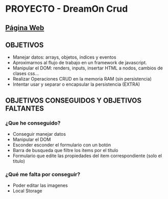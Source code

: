 # PROYECTO - DreamOn Crud

## [Página Web]((https://itzale.github.io/CRUD/))
    
## OBJETIVOS

- Manejar datos: arrays, objetos, índices y eventos
- Aproximarnos al flujo de trabajo en un framework de javascript.
- Manipular el DOM: renders, inputs, insertar HTML a nodos, cambios de clases css…
- Realizar Operaciones CRUD en la memoria RAM (sin persistencia)
- Intentar usar y separar o encapsular la persistencia (EXTRA)

## OBJETIVOS CONSEGUIDOS Y OBJETIVOS FALTANTES
### ¿Que he conseguido?

- Conseguir manejar datos
- Manipular el DOM
- Esconder esconder el formulario con un botón
- Barra de busqueda que filtre los items por el título
- Formulario que edite las propiedades del item correspondiente (solo el titulo)

### ¿Qué me falta por conseguir?

- Poder editar las imagenes
- Local Storage
